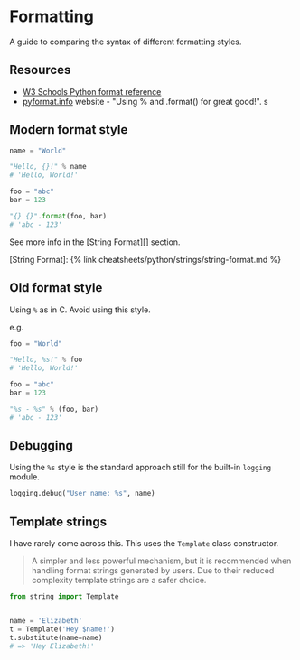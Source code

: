 
# Formatting

A guide to comparing the syntax of different formatting styles.


## Resources

- [W3 Schools Python format reference](https://www.w3schools.com/python/ref_string_format.asp)
- [pyformat.info](https://pyformat.info/) website - "Using % and .format() for great good!".
s

## Modern format style

```python
name = "World"

"Hello, {}!" % name
# 'Hello, World!'
```

```python
foo = "abc"
bar = 123

"{} {}".format(foo, bar)
# 'abc - 123'
```

See more info in the [String Format][] section.

[String Format]: {% link cheatsheets/python/strings/string-format.md %}


## Old format style

Using `%` as in C. Avoid using this style.

e.g.

```python
foo = "World"

"Hello, %s!" % foo
# 'Hello, World!'
```

```python
foo = "abc"
bar = 123

"%s - %s" % (foo, bar)
# 'abc - 123'
```


## Debugging

Using the `%s` style is the standard approach still for the built-in `logging` module.

```python
logging.debug("User name: %s", name)
```


## Template strings

I have rarely come across this. This uses the `Template` class constructor.

> A simpler and less powerful mechanism, but it is recommended when handling format strings generated by users. Due to their reduced complexity template strings are a safer choice.

```python
from string import Template


name = 'Elizabeth'
t = Template('Hey $name!')
t.substitute(name=name)
# => 'Hey Elizabeth!'
```
